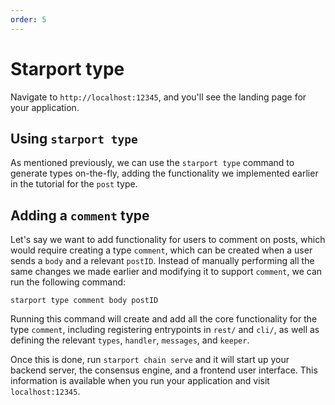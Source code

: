 ```yaml
---
order: 5
---
```


# Starport type

Navigate to `http://localhost:12345`, and you'll see the landing page for your application. 


## Using `starport type`

As mentioned previously, we can use the `starport type` command to generate types on-the-fly, adding the functionality we implemented earlier in the tutorial for the `post` type.

## Adding a `comment` type

Let's say we want to add functionality for users to comment on posts, which would require creating a type `comment`, which can be created when a user sends a `body` and a relevant `postID`. Instead of manually performing all the same changes we made earlier and modifying it to support `comment`, we can run the following command:

```
starport type comment body postID
```

Running this command will create and add all the core functionality for the type `comment`, including registering entrypoints in `rest/` and `cli/`, as well as defining the relevant `types`, `handler`, `messages`, and `keeper`.


Once this is done, run `starport chain serve` and it will start up your backend server, the consensus engine, and a frontend user interface. This information is available when you run your application and visit `localhost:12345`.
